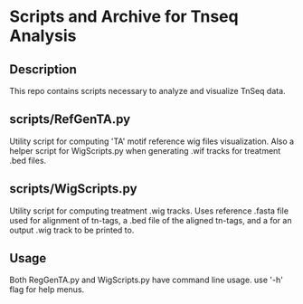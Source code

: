 # Scripts and Archive for Tnseq Analysis

## Description

This repo contains scripts necessary to analyze and visualize TnSeq data.

## scripts/RefGenTA.py

Utility script for computing 'TA' motif reference wig files visualization.
Also a helper script for WigScripts.py when generating .wif tracks for treatment .bed files.

## scripts/WigScripts.py

Utility script for computing treatment .wig tracks. Uses reference .fasta file used for alignment of tn-tags,
a .bed file of the aligned tn-tags, and a for an output .wig track to be printed to.

## Usage

Both RegGenTA.py and WigScripts.py have command line usage. use '-h' flag for help menus.